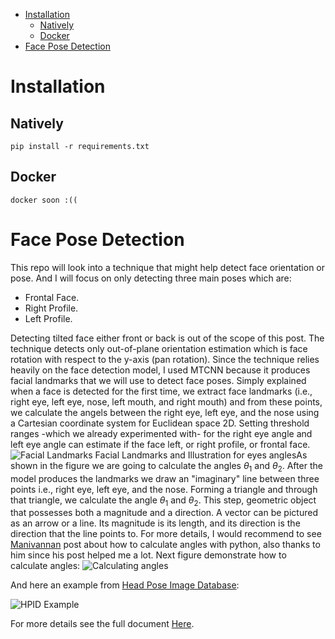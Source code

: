 
- [Installation](#installation)
  - [Natively](#natively)
  - [Docker](#docker)
- [Face Pose Detection](#face-pose-detection)


# Installation
## Natively
```pip install -r requirements.txt```

## Docker
```docker soon :(( ```


# Face Pose Detection 
This repo will look into a technique that might help detect face orientation or pose. And I will focus on only detecting three main poses which are:
- Frontal Face.
- Right Profile.
- Left Profile.

Detecting tilted face either front or back is out of the scope of this post. The technique detects only out-of-plane orientation estimation which is face rotation with respect to the y-axis (pan rotation). Since the technique relies heavily on the face detection model, I used MTCNN because it produces facial landmarks that we will use to detect face poses. Simply explained when a face is detected for the first time, we extract face landmarks (i.e., right eye, left eye, nose, left mouth, and right mouth) and from these points, we calculate the angels between the right eye, left eye, and the nose using a Cartesian coordinate system for Euclidean space 2D. Setting threshold ranges -which we already experimented with- for the right eye angle and left eye angle can estimate if the face left, or right profile, or frontal face.
![Facial Landmarks](Examples/FacialLandmarks.png)
Facial Landmarks and Illustration for eyes anglesAs shown in the figure we are going to calculate the angles $\theta_1$ and $\theta_2$. 
After the model produces the landmarks we draw an "imaginary" line between three points i.e., right eye, left eye, and the nose. Forming a triangle and through that triangle, we calculate the angle $\theta_1$ and $\theta_2$. This step, geometric object that possesses both a magnitude and a direction. A vector can be pictured as an arrow or a line. Its magnitude is its length, and its direction is the direction that the line points to. For more details, I would recommend to see  [Manivannan](https://manivannan-ai.medium.com/find-the-angle-between-three-points-from-2d-using-python-348c513e2cd) post about how to calculate angles with python, also thanks to him since his post helped me a lot. Next figure demonstrate how to calculate angles:
![Calculating angles](Examples/CalculateAngles.png)

And here an example from 
[Head Pose Image Database](http://crowley-coutaz.fr/Head%20Pose%20Image%20Database.html):

![HPID Example](Examples/FacePan.gif)

For more details see the full document [Here](Documents/FacePoseDetection.pdf). 